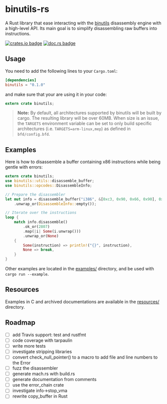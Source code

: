 # binutils-rs

A Rust library that ease interacting with the
[binutils](https://www.gnu.org/software/binutils/) disassembly engine with a
high-level API. Its main goal is to simplify disassembling raw buffers into
instructions.

[![crates.io badge](https://img.shields.io/crates/v/binutils.svg)](https://crates.io/crates/binutils/)
[![doc.rs badge](https://docs.rs/mio/badge.svg)](https://docs.rs/binutils/)

## Usage

You need to add the following lines to your `Cargo.toml`:
```toml
[dependencies]
binutils = "0.1.0"
```

and make sure that your are using it in your code:
```rust
extern crate binutils;
```

> **Note:**
By default, all architectures supported by binutils will be built by cargo. The
resulting library will be over 60MB. When size is an issue, the `TARGETS`
environment variable can be set to only build specific architectures (i.e.
`TARGETS=arm-linux,mep`) as defined in `bfd/config.bfd`.
>

## Examples

Here is how to disassemble a buffer containing x86 instructions while being
gentle with errors:
```rust
extern crate binutils;
use binutils::utils::disassemble_buffer;
use binutils::opcodes::DisassembleInfo;

// Prepare the disassembler
let mut info = disassemble_buffer("i386", &[0xc3, 0x90, 0x66, 0x90], 0x2800)
    .unwrap_or(DisassembleInfo::empty());

// Iterate over the instructions
loop {
    match info.disassemble()
        .ok_or(2807)
        .map(|i| Some(i.unwrap()))
        .unwrap_or(None)
    {
        Some(instruction) => println!("{}", instruction),
        None => break,
    }
}
```

Other examples are located in the [examples/](examples) directory, and be used
with `cargo run --example`.

## Resources

Examples in C and archived documentations are available in the
[resources/](resources/) directory.

## Roadmap

- [ ] add Travis support: test and rustfmt
- [ ] code coverage with tarpaulin
- [ ] write more tests
- [ ] investigate stripping libraries
- [ ] convert check_null_pointer() to a macro to add file and line numbers to the Error
- [ ] fuzz the disassembler
- [ ] generate mach.rs with build.rs
- [ ] generate documentation from comments
- [ ] use the error_chain crate
- [ ] investigate info->stop_vma
- [ ] rewrite copy_buffer in Rust
